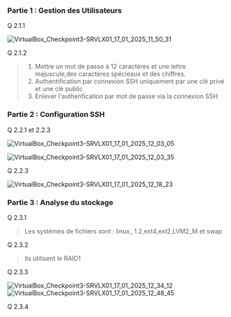 ### Partie 1 : Gestion des Utilisateurs 

Q 2.1.1

![VirtualBox_Checkpoint3-SRVLX01_17_01_2025_11_50_31](https://github.com/user-attachments/assets/8824e434-87ce-451f-b3bd-bbe29835f600)

Q 2.1.2 
> 1. Mettre un mot de passe à 12 caractères et une lettre majuscule,des caractères spécieaux et des chiffres. 
> 2. Authentification par connexion SSH uniquement par une clé privé et une clé public 
> 3. Enlever l'authenfication par mot de passe via la connexion SSH 


### Partie 2 : Configuration SSH 
Q 2.2.1 et 2.2.3 


![VirtualBox_Checkpoint3-SRVLX01_17_01_2025_12_03_05](https://github.com/user-attachments/assets/a97160fc-a9be-4f1b-a833-ee97371e309a)

![VirtualBox_Checkpoint3-SRVLX01_17_01_2025_12_03_35](https://github.com/user-attachments/assets/9b2cb7de-f9b9-49b1-8029-2bba6b4ee2d3)

Q 2.2.3

![VirtualBox_Checkpoint3-SRVLX01_17_01_2025_12_18_23](https://github.com/user-attachments/assets/4507f25c-8ae1-4689-ac79-476a1a10935b)

### Partie 3 : Analyse du stockage 

Q 2.3.1 
> Les systèmes de fichiers sont : linux_ 1.2,ext4,ext2,LVM2_M et swap 

Q 2.3.2
> Ils utilisent le RAID1 

Q 2.3.3 

![VirtualBox_Checkpoint3-SRVLX01_17_01_2025_12_34_12](https://github.com/user-attachments/assets/d250ef1e-4ccf-4cfd-91a1-e7f109148a56)
![VirtualBox_Checkpoint3-SRVLX01_17_01_2025_12_48_45](https://github.com/user-attachments/assets/f7493d0d-ffd8-460b-a30f-72bcf6cb20b1)

Q 2.3.4 

